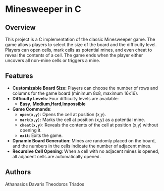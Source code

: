 # Minesweeper in C

## Overview

This project is a C implementation of the classic Minesweeper game. The game allows players to select the size of the board and the difficulty level. Players can open cells, mark cells as potential mines, and even cheat to reveal the contents of a cell. The game ends when the player either uncovers all non-mine cells or triggers a mine.

## Features

- **Customizable Board Size**: Players can choose the number of rows and columns for the game board (minimum 8x8, maximum 16x16).
- **Difficulty Levels**: Four difficulty levels are available:
  - **Easy**, **Medium**,**Hard**,**Impossible**
- **Game Commands**:
  - **`open(x,y)`**: Opens the cell at position (x,y).
  - **`mark(x,y)`**: Marks the cell at position (x,y) as a potential mine.
  - **`cheat(x,y)`**: Reveals the contents of the cell at position (x,y) without opening it.
  - **`exit`**: Exits the game.
- **Dynamic Board Generation**: Mines are randomly placed on the board, and the numbers in the cells indicate the number of adjacent mines.
- **Recursive Cell Opening**: When a cell with no adjacent mines is opened, all adjacent cells are automatically opened.

## Authors

Athanasios Davaris
Theodoros Triados
